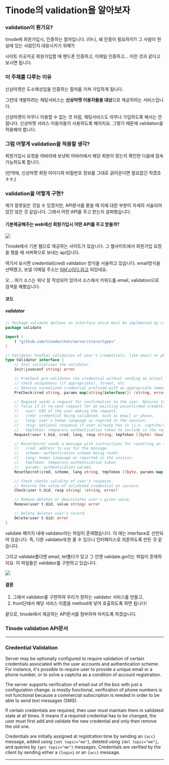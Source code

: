 # Tinode의 validation을 알아보자

### validation이 뭔가요?

tinode에 회원가입시, 인증하는 절차입니다. (아니, 왜 인증이 필요하지?! 그 사람이 현실에 있는 사람인지 대응시키기 위해?)

사이트 이곳저곳 회원가입할 때 핸드폰 인증하고, 이메일 인증하고... 이런 것과 같다고 보시면 됩니다.



### 이 주제를 다루는 이유

신상마켓은 도소매상임을 인증하는 절차를 거쳐 가입하게 됩니다. 

그런데 개발하려는 채팅서비스는 **신상마켓 이용자들을 대상**으로 제공하려는 서비스입니다. 

신상마켓이 아무나 이용할 수 없는 것 처럼, 채팅서비스도 아무나 가입하도록 해서는 안됩니다. 신상마켓 서비스 이용자들이 사용하도록 해야지요. 그렇기 때문에 validation을 적용해야 합니다.



### 그럼 어떻게 validation을 적용할 생각?

회원가입시 요청을 아바라에 보낸뒤 아바라에서 해당 회원이 맞는지 확인한 다음에 접속가능하도록 합니다.

(만약에, 신상마켓 회원 아이디와 비밀번호 정보를 그대로 긁어온다면 필요없긴 하겠죠 ㅎㅎ;)



### validation을 어떻게 구현?

제가 잘못읽은 것일 수 있겠지만, API문서를 봤을 때 이에 대한 부분이 자세히 서술되어 있진 않은 것 같습니다. 그래서 어떤 API를 주고 받는지 살펴봤습니다.

#### 기본제공해주는 web에선 회원가입시 어떤 API를 주고 받을까?

![](https://postfiles.pstatic.net/MjAyMDA5MTdfNTUg/MDAxNjAwMzI3NTQ4MTIx.ItBZ6BRBL4wdAjQCjB1x034iK05Wu0XIbLSs8CAke9sg.E2L0jt6HL-BUQeNWFHjwcEPlabrwDW3rCWE5E25vG7cg.JPEG.study_ju/%EC%9D%B4%EB%AF%B8%EC%A7%80_2020._9._17._%EC%98%A4%ED%9B%84_4.23.JPG?type=w966)

Tinode에서 기본 웹으로 제공하는 사이트가 있습니다. 그 웹사이트에서 회원가입 요청을 했을 때 서버쪽으로 보내는 api입니다.

여기서 보시면 credential(cred) validation 방식을 서술하고 있습니다. email방식을 선택했고, 보낼 이메일 주소는 f@f.c이다.라고 되있네요.

오... 여기 소스는 워낙 잘 작성되어 있어서 소스에서 키워드를 email, validation으로 검색을 해봤습니다.



#### 코드

##### validator

```go
// Package validate defines an interface which must be implmented by credential validators.
package validate

import (
	t "github.com/tinode/chat/server/store/types"
)

// Validator handles validation of user's credentials, like email or phone.
type Validator interface {
	// Init initializes the validator.
	Init(jsonconf string) error

	// PreCheck pre-validates the credential without sending an actual request for validation:
	// check uniqueness (if appropriate), format, etc
	// Returns normalized credential prefixed with an appropriate namespace prefix.
	PreCheck(cred string, params map[string]interface{}) (string, error)

	// Request sends a request for confirmation to the user. Returns true if it's a new credential,
	// false if it re-sent request for an existing unconfirmed credential.
	//   user: UID of the user making the request.
	//   cred: credential being validated, such as email or phone.
	//   lang: user's human language as repored in the session.
	//   resp: optional response if user already has it (i.e. captcha/recaptcha).
	//   tmpToken: temporary authentication token to include in the request.
	Request(user t.Uid, cred, lang, resp string, tmpToken []byte) (bool, error)

	// ResetSecret sends a message with instructions for resetting an authentication secret.
	//   cred: address to use for the message.
	//   scheme: authentication scheme being reset.
	//   lang: human language as reported in the session.
	//   tmpToken: temporary authentication token
	//   params: authentication params.
	ResetSecret(cred, scheme, lang string, tmpToken []byte, params map[string]interface{}) error

	// Check checks validity of user's response.
	// Returns the value of validated credential on success.
	Check(user t.Uid, resp string) (string, error)

	// Remove deletes or deactivates user's given value.
	Remove(user t.Uid, value string) error

	// Delete deletes user's record.
	Delete(user t.Uid) error
}

```

validate 패키지 내에 validator라는 파일이 존재했습니다. 이 애는 interface로 선언되어 있습니다. 즉, 다른 validator또한 올 수 있으니 인터페이스로 의존하도록 만든 것 같습니다.

그리고 validate폴더엔  email, tel폴더가 있고 그 안엔 validate.go라는 파일이 존재하지요. 이 파일들은 validator를 구현하고 있습니다.

![](https://postfiles.pstatic.net/MjAyMDA5MTdfMzMg/MDAxNjAwMzI4NzU2MDg5.uQl-u_DBjWUAaKhIn2gXfD9BsL4YbbAKDdeOaHwgxoMg.J0c1lS11vcgix8xYRGAflUziPq6leW6NNQfx5kZZg6og.PNG.study_ju/%EC%8A%A4%ED%81%AC%EB%A6%B0%EC%83%B7_2020-09-17_%EC%98%A4%ED%9B%84_4.45.53.png?type=w966)



#### 결론

1. 그래서 validator를 구현하여 우리가 원하는 validator 서비스를 만들고,
2. front단에서 해당 서비스 이름을 method에 넣어 호출하도록 하면 됩니다!



끝으로, tinode에서 제공하는 API문서를 첨부하며 마치도록 하겠습니다.





### Tinode validation API문서

---

### Credential Validation

Server may be optionally configured to require validation of certain credentials associated with the user accounts and authentication scheme. For instance, it's possible to require user to provide a unique email or a phone number, or to solve a captcha as a condition of account registration.

The server supports verification of email out of the box with just a configuration change. is mostly functional, verification of phone numbers is not functional because a commercial subscription is needed in order to be able to send text messages (SMS).

If certain credentials are required, then user must maintain them in validated state at all times. It means if a required credential has to be changed, the user must first add and validate the new credential and only then remove the old one.

Credentials are initially assigned at registration time by sending an `{acc}` message, added using `{set topic="me"}`, deleted using `{del topic="me"}`, and queries by `{get topic="me"}` messages. Credentials are verified by the client by sending either a `{login}` or an `{acc}` message.

---

